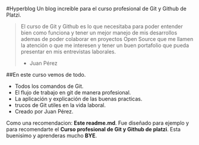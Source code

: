 #Hyperblog
Un blog increible para el curso profesional de Git y Github de Platzi.
> El curso de Git y Github es lo que necesitaba para poder entender bien como funciona y tener un mejor manejo de mis desarrollos ademas de poder colaborar en proyectos Open Source que me llamen la atención o que me interesen y tener un buen portafolio que pueda presentar en mis entrevistas laborales.
> - Juan Pérez

##En este curso vemos de todo.
* Todos los comandos de Git.
* El flujo de trabajo en git de manera profesional.
* La aplicación y explicación de las buenas practicas.
* trucos de Git utiles en la vida laboral.
* Creado por Juan Pérez.

Como una recomendacion: **Este readme.md**. Fue diseñado para ejemplo y para recomendarte el **Curso profesional de Git y Github de platzi**. Esta buenisimo y aprenderas mucho **BYE**.